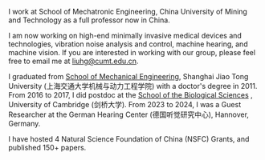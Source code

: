 I work at School of Mechatronic Engineering, China University of Mining and Technology as a full professor now in China. 

I am now working on high-end minimally invasive medical devices and technologies, vibration noise analysis and control, machine hearing, and machine vision. If you are interested in working with our group, please feel free to email me at [liuhg@cumt.edu.cn](mailto:liuhg@cumt.edu.cn). 

I graduated from [School of Mechanical Engineering](https://me.sjtu.edu.cn/), Shanghai Jiao Tong University (上海交通大学机械与动力工程学院) with a doctor's degree in 2011. From 2016 to 2017, I did postdoc at the [School of the Biological Sciences](https://www.bio.cam.ac.uk/) , University of Cambridge (剑桥大学). From 2023 to 2024, I was a Guest Researcher at the German Hearing Center (德国听觉研究中心), Hannover, Germany. 

I have hosted 4 Natural Science Foundation of China (NSFC) Grants, and published 150+ papers. 
